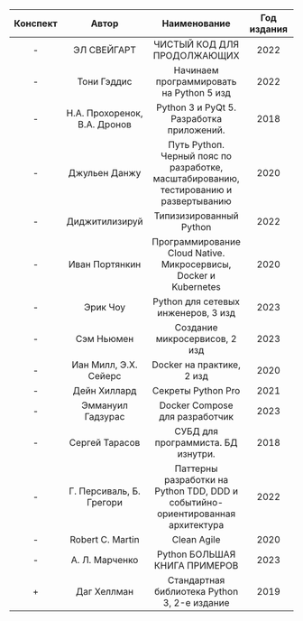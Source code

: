 | Конспект |             Автор             |                                     Наименование                                      | Год издания |                |
|:--------:|:-----------------------------:|:-------------------------------------------------------------------------------------:|:-----------:|:--------------:|
|    -     |          ЭЛ СВЕЙГАРТ          |                              ЧИСТЫЙ КОД ДЛЯ ПРОДОЛЖАЮЩИХ                              |    2022     |                |
|    -     |          Тони Гэддис          |                       Начинаем программировать на Python 5 изд                        |    2022     |      база      |
|    -     | Н.А. Прохоренок, В.А. Дронов  |                       Python 3 и PyQt 5. Разработка приложений.                       |    2018     |                |
|    -     |         Джульен Данжу         | Путь Pythoп. Черный пояс по разработке, масштабированию, тестированию и развертыванию |    2020     |                |
|    -     |        Диджитилизируй         |                                Типизизированный Python                                |    2022     |     typing     |
|    -     |        Иван Портянкин         |           Программирование Cloud Native. Микросервисы, Docker и Kubernetes            |    2020     |                |
|    -     |           Эрик Чоу            |                          Python для сетевых инженеров, 3 изд                          |    2023     |                |
|    -     |          Сэм Ньюмен           |                             Создание микросервисов, 2 изд                             |    2023     |                |
|    -     |     Иан Милл, Э.Х. Сейерс     |                               Docker на практике, 2 изд                               |    2020     |                |
|    -     |         Дейн Хиллард          |                                  Секреты Python Pro                                   |    2021     |                |
|    -     |       Эммануил Гадзурас       |                            Docker Compose для разработчик                             |    2023     |                |
|    -     |        Сергей Тарасов         |                          СУБД для программиста. БД изнутри.                           |    2018     |                |
|    -     |   Г. Персиваль, Б. Грегори    |    Паттерны разработки на Python TDD, DDD и событийно-ориентированная архитектура     |    2022     |                |
|    -     |       Robert C. Martin        |                                      Clean Agile                                      |    2020     |                |
|    -     |        А. Л. Марченко         |                             Python БОЛЬШАЯ КНИГА ПРИМЕРОВ                             |    2023     | dunder methods |
|    +     |          Даг Хеллман          |                     Стандартная библиотека Python 3, 2-е издание                      |    2019     |                |
